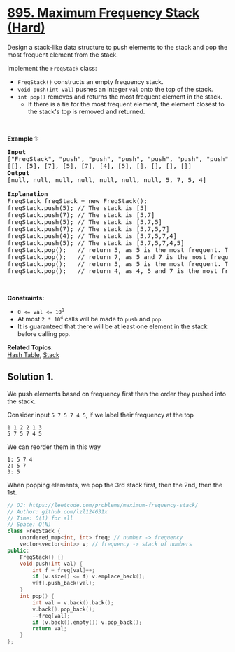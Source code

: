 # [895. Maximum Frequency Stack (Hard)](https://leetcode.com/problems/maximum-frequency-stack/)

<p>Design a stack-like data structure to push elements to the stack and pop the most frequent element from the stack.</p>

<p>Implement the <code>FreqStack</code> class:</p>

<ul>
	<li><code>FreqStack()</code> constructs an empty frequency stack.</li>
	<li><code>void push(int val)</code> pushes an integer <code>val</code> onto the top of the stack.</li>
	<li><code>int pop()</code> removes and returns the most frequent element in the stack.
	<ul>
		<li>If there is a tie for the most frequent element, the element closest to the stack's top is removed and returned.</li>
	</ul>
	</li>
</ul>

<p>&nbsp;</p>
<p><strong>Example 1:</strong></p>

<pre><strong>Input</strong>
["FreqStack", "push", "push", "push", "push", "push", "push", "pop", "pop", "pop", "pop"]
[[], [5], [7], [5], [7], [4], [5], [], [], [], []]
<strong>Output</strong>
[null, null, null, null, null, null, null, 5, 7, 5, 4]

<strong>Explanation</strong>
FreqStack freqStack = new FreqStack();
freqStack.push(5); // The stack is [5]
freqStack.push(7); // The stack is [5,7]
freqStack.push(5); // The stack is [5,7,5]
freqStack.push(7); // The stack is [5,7,5,7]
freqStack.push(4); // The stack is [5,7,5,7,4]
freqStack.push(5); // The stack is [5,7,5,7,4,5]
freqStack.pop();   // return 5, as 5 is the most frequent. The stack becomes [5,7,5,7,4].
freqStack.pop();   // return 7, as 5 and 7 is the most frequent, but 7 is closest to the top. The stack becomes [5,7,5,4].
freqStack.pop();   // return 5, as 5 is the most frequent. The stack becomes [5,7,4].
freqStack.pop();   // return 4, as 4, 5 and 7 is the most frequent, but 4 is closest to the top. The stack becomes [5,7].
</pre>

<p>&nbsp;</p>
<p><strong>Constraints:</strong></p>

<ul>
	<li><code>0 &lt;= val &lt;= 10<sup>9</sup></code></li>
	<li>At most <code>2 * 10<sup>4</sup></code> calls will be made to <code>push</code> and <code>pop</code>.</li>
	<li>It is guaranteed that there will be at least one element in the stack before calling <code>pop</code>.</li>
</ul>


**Related Topics**:  
[Hash Table](https://leetcode.com/tag/hash-table/), [Stack](https://leetcode.com/tag/stack/)

## Solution 1.

We push elements based on frequency first then the order they pushed into the stack.

Consider input `5 7 5 7 4 5`, if we label their frequency at the top

```
1 1 2 2 1 3
5 7 5 7 4 5
```

We can reorder them in this way

```
1: 5 7 4
2: 5 7
3: 5
```

When popping elements, we pop the 3rd stack first, then the 2nd, then the 1st.

```cpp
// OJ: https://leetcode.com/problems/maximum-frequency-stack/
// Author: github.com/lzl124631x
// Time: O(1) for all
// Space: O(N)
class FreqStack {
    unordered_map<int, int> freq; // number -> frequency
    vector<vector<int>> v; // frequency -> stack of numbers
public:
    FreqStack() {}
    void push(int val) {
        int f = freq[val]++;
        if (v.size() <= f) v.emplace_back();
        v[f].push_back(val);
    }
    int pop() {
        int val = v.back().back();
        v.back().pop_back();
        --freq[val];
        if (v.back().empty()) v.pop_back();
        return val;
    }
};
```